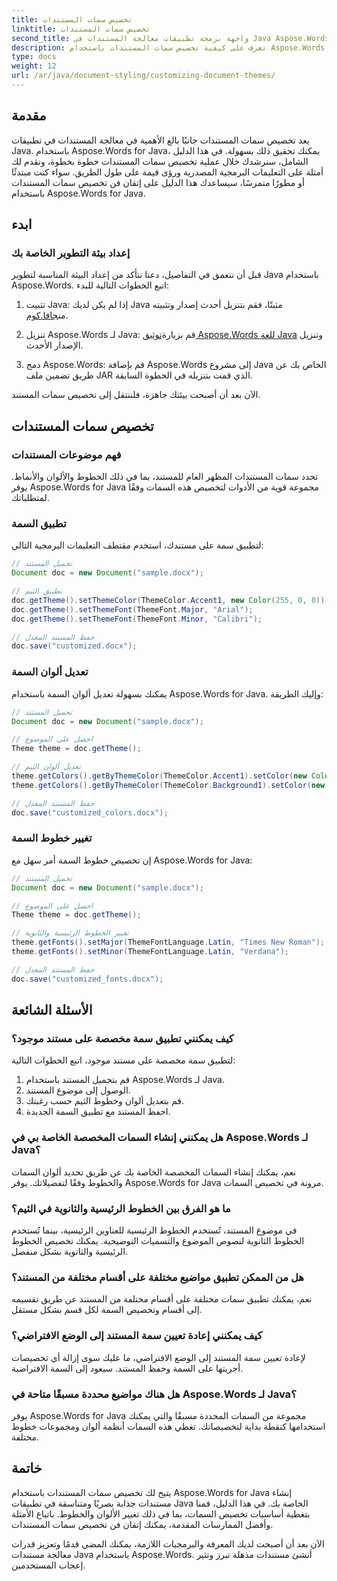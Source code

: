 ```yaml
---
title: تخصيص سمات المستندات
linktitle: تخصيص سمات المستندات
second_title: واجهة برمجة تطبيقات معالجة المستندات في Java Aspose.Words
description: تعرف على كيفية تخصيص سمات المستندات باستخدام Aspose.Words for Java. يوفر هذا الدليل الشامل تعليمات خطوة بخطوة وأمثلة على التعليمات البرمجية المصدرية.
type: docs
weight: 12
url: /ar/java/document-styling/customizing-document-themes/
---
```


## مقدمة

يعد تخصيص سمات المستندات جانبًا بالغ الأهمية في معالجة المستندات في تطبيقات Java. باستخدام Aspose.Words for Java، يمكنك تحقيق ذلك بسهولة. في هذا الدليل الشامل، سنرشدك خلال عملية تخصيص سمات المستندات خطوة بخطوة، ونقدم لك أمثلة على التعليمات البرمجية المصدرية ورؤى قيمة على طول الطريق. سواء كنت مبتدئًا أو مطورًا متمرسًا، سيساعدك هذا الدليل على إتقان فن تخصيص سمات المستندات باستخدام Aspose.Words for Java.

## ابدء

### إعداد بيئة التطوير الخاصة بك

قبل أن نتعمق في التفاصيل، دعنا نتأكد من إعداد البيئة المناسبة لتطوير Java باستخدام Aspose.Words. اتبع الخطوات التالية للبدء:

1.  تثبيت Java: إذا لم يكن لديك Java مثبتًا، فقم بتنزيل أحدث إصدار وتثبيته من[جافا.كوم](https://www.java.com/).

2.  تنزيل Aspose.Words لـ Java: قم بزيارة[توثيق Aspose.Words للغة Java](https://reference.aspose.com/words/java/) وتنزيل الإصدار الأحدث.

3. دمج Aspose.Words: قم بإضافة Aspose.Words إلى مشروع Java الخاص بك عن طريق تضمين ملف JAR الذي قمت بتنزيله في الخطوة السابقة.

الآن بعد أن أصبحت بيئتك جاهزة، فلننتقل إلى تخصيص سمات المستند.

## تخصيص سمات المستندات

### فهم موضوعات المستندات

تحدد سمات المستندات المظهر العام للمستند، بما في ذلك الخطوط والألوان والأنماط. يوفر Aspose.Words for Java مجموعة قوية من الأدوات لتخصيص هذه السمات وفقًا لمتطلباتك.

### تطبيق السمة

لتطبيق سمة على مستندك، استخدم مقتطف التعليمات البرمجية التالي:

```java
// تحميل المستند
Document doc = new Document("sample.docx");

// تطبيق الثيم
doc.getTheme().setThemeColor(ThemeColor.Accent1, new Color(255, 0, 0));
doc.getTheme().setThemeFont(ThemeFont.Major, "Arial");
doc.getTheme().setThemeFont(ThemeFont.Minor, "Calibri");

// حفظ المستند المعدل
doc.save("customized.docx");
```

### تعديل ألوان السمة

يمكنك بسهولة تعديل ألوان السمة باستخدام Aspose.Words for Java. وإليك الطريقة:

```java
// تحميل المستند
Document doc = new Document("sample.docx");

// احصل على الموضوع
Theme theme = doc.getTheme();

// تعديل ألوان الثيم
theme.getColors().getByThemeColor(ThemeColor.Accent1).setColor(new Color(0, 128, 255));
theme.getColors().getByThemeColor(ThemeColor.Background1).setColor(new Color(240, 240, 240));

// حفظ المستند المعدل
doc.save("customized_colors.docx");
```

### تغيير خطوط السمة

إن تخصيص خطوط السمة أمر سهل مع Aspose.Words for Java:

```java
// تحميل المستند
Document doc = new Document("sample.docx");

// احصل على الموضوع
Theme theme = doc.getTheme();

// تغيير الخطوط الرئيسية والثانوية
theme.getFonts().setMajor(ThemeFontLanguage.Latin, "Times New Roman");
theme.getFonts().setMinor(ThemeFontLanguage.Latin, "Verdana");

// حفظ المستند المعدل
doc.save("customized_fonts.docx");
```

## الأسئلة الشائعة

### كيف يمكنني تطبيق سمة مخصصة على مستند موجود؟

لتطبيق سمة مخصصة على مستند موجود، اتبع الخطوات التالية:

1. قم بتحميل المستند باستخدام Aspose.Words لـ Java.
2. الوصول إلى موضوع المستند.
3. قم بتعديل ألوان وخطوط الثيم حسب رغبتك.
4. احفظ المستند مع تطبيق السمة الجديدة.

### هل يمكنني إنشاء السمات المخصصة الخاصة بي في Aspose.Words لـ Java؟

نعم، يمكنك إنشاء السمات المخصصة الخاصة بك عن طريق تحديد ألوان السمات والخطوط وفقًا لتفضيلاتك. يوفر Aspose.Words for Java مرونة في تخصيص السمات.

### ما هو الفرق بين الخطوط الرئيسية والثانوية في الثيم؟

في موضوع المستند، تُستخدم الخطوط الرئيسية للعناوين الرئيسية، بينما تُستخدم الخطوط الثانوية لنصوص الموضوع والتسميات التوضيحية. يمكنك تخصيص الخطوط الرئيسية والثانوية بشكل منفصل.

### هل من الممكن تطبيق مواضيع مختلفة على أقسام مختلفة من المستند؟

نعم، يمكنك تطبيق سمات مختلفة على أقسام مختلفة من المستند عن طريق تقسيمه إلى أقسام وتخصيص السمة لكل قسم بشكل مستقل.

### كيف يمكنني إعادة تعيين سمة المستند إلى الوضع الافتراضي؟

لإعادة تعيين سمة المستند إلى الوضع الافتراضي، ما عليك سوى إزالة أي تخصيصات أجريتها على السمة وحفظ المستند. سيعود إلى السمة الافتراضية.

### هل هناك مواضيع محددة مسبقًا متاحة في Aspose.Words لـ Java؟

يوفر Aspose.Words for Java مجموعة من السمات المحددة مسبقًا والتي يمكنك استخدامها كنقطة بداية لتخصيصاتك. تغطي هذه السمات أنظمة ألوان ومجموعات خطوط مختلفة.

## خاتمة

يتيح لك تخصيص سمات المستندات باستخدام Aspose.Words for Java إنشاء مستندات جذابة بصريًا ومتناسقة في تطبيقات Java الخاصة بك. في هذا الدليل، قمنا بتغطية أساسيات تخصيص السمات، بما في ذلك تغيير الألوان والخطوط. باتباع الأمثلة وأفضل الممارسات المقدمة، يمكنك إتقان فن تخصيص سمات المستندات.

الآن بعد أن أصبحت لديك المعرفة والبرمجيات اللازمة، يمكنك المضي قدمًا وتعزيز قدرات معالجة مستندات Java باستخدام Aspose.Words. أنشئ مستندات مذهلة تبرز وتثير إعجاب المستخدمين.